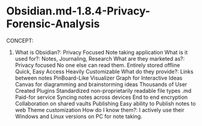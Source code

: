 # Obsidian.md-1.8.4-Privacy-Forensic-Analysis

CONCEPT:
1. What is Obsidian?: 
Privacy Focused Note taking application
What is it used for?: 
Notes, Journaling, Research
What are they marketed as?: 
Privacy focused
No one else can read them.
Entirely stored offline
Quick, Easy Access
Heavily Customizable
What do they provide?: 
Links between notes
PinBoard-Like Visualizer Graph for Interactive Ideas
Canvas for diagramming and brainstorming ideas
Thousands of User Created Plugins
Standardized non-proprietarily readable file types .md
Paid-for service
Syncing notes across devices
End to end encryption
Collaboration on shared vaults
Publishing
Easy ability to Publish notes to web
Theme customization
How do I know them?: 
I actively use their Windows and Linux versions on PC for note taking.

